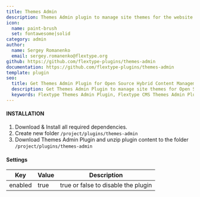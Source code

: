 ```yaml
---
title: Themes Admin
description: Themes Admin plugin to manage site themes for the website frontend.
icon:
  name: paint-brush
  set: fontawesome|solid
category: admin
author:
  name: Sergey Romanenko
  email: sergey.romanenko@flextype.org
github: https://github.com/flextype-plugins/themes-admin
documentation: https://github.com/flextype-plugins/themes-admin
template: plugin
seo:
  title: Get Themes Admin Plugin for Open Source Hybrid Content Management System
  description: Get Themes Admin Plugin to manage site themes for Open Source Hybrid Content Management System
  keywords: Flextype Themes Admin Plugin, Flextype CMS Themes Admin Plugin, Headless CMS Themes Admin Plugin, Download Flat File CMS Themes Admin Plugin, Download Flat File Content Management System Themes Admin Plugin, Download PHP CMS Themes Admin Plugin, Themes Admin Plugin, Plugin, Content, Management, System, PHP, CMS
---
```


#### INSTALLATION

1. Download & Install all required dependencies.
2. Create new folder `/project/plugins/themes-admin`
3. Download Themes Admin Plugin and unzip plugin content to the folder `/project/plugins/themes-admin`

#### Settings

| Key | Value | Description |
|---|---|---|
| enabled | true | true or false to disable the plugin |
